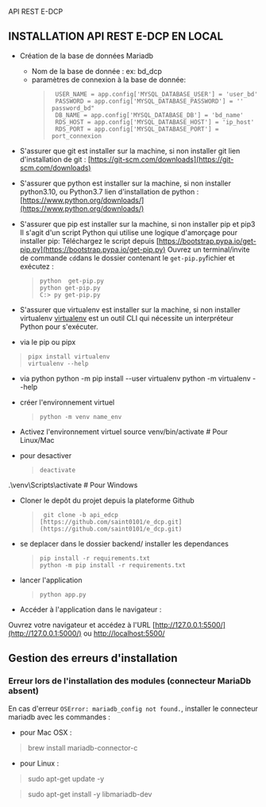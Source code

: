 


API REST  E-DCP

## INSTALLATION API REST E-DCP EN LOCAL

- Création de la base de données Mariadb
   - Nom de la base de donnée : ex: bd_dcp
   - paramètres de connexion à la base de donnée:
	 >  	USER_NAME = app.config['MYSQL_DATABASE_USER'] = 'user_bd'
	 > 		PASSWORD = app.config['MYSQL_DATABASE_PASSWORD'] = '' password_bd"
	 >  	DB_NAME = app.config['MYSQL_DATABASE_DB'] = 'bd_name'
	 >  	RDS_HOST = app.config['MYSQL_DATABASE_HOST'] = 'ip_host'
	 >  	RDS_PORT = app.config['MYSQL_DATABASE_PORT'] = port_connexion

- S'assurer que git est installer sur la machine, si non installer git
lien d'installation de git : [https://git-scm.com/downloads](https://git-scm.com/downloads)

- S'assurer que python est installer sur la machine, si non installer python3.10, ou Python3.7
lien d'installation de python : [https://www.python.org/downloads/](https://www.python.org/downloads/)

- S'assurer que pip est installer sur la machine, si non installer pip et pip3
Il s'agit d'un script Python qui utilise une logique d'amorçage pour installer pip:
Téléchargez le script depuis [https://bootstrap.pypa.io/get-pip.py](https://bootstrap.pypa.io/get-pip.py)
Ouvrez un terminal/invite de commande `cd`dans le dossier contenant le `get-pip.py`fichier et exécutez :
   >     python  get-pip.py
   >     python get-pip.py
   >     C:> py get-pip.py

- S'assurer que virtualenv est installer sur la machine, si non installer virtualenv
[virtualenv](https://pypi.org/project/virtualenv) est un outil CLI qui nécessite un interpréteur Python pour s'exécuter.
- via le pip ou pipx
>     pipx install virtualenv
>     virtualenv --help
- via python
   python -m pip install --user virtualenv
python -m virtualenv --help
- créer l'environnement virtuel
   >     python -m venv name_env

- Activez l'environnement virtuel
source venv/bin/activate # Pour Linux/Mac
- pour desactiver
   >     deactivate

.\venv\Scripts\activate # Pour Windows

- Cloner le depôt du projet depuis la plateforme Github
   >      git clone -b api_edcp [https://github.com/saint0101/e_dcp.git](https://github.com/saint0101/e_dcp.git)

-  se deplacer dans le dossier backend/
installer les dependances
   >     pip install -r requirements.txt
   >     python -m pip install -r requirements.txt

- lancer l'application
   >     python app.py

- Accéder à l'application dans le navigateur :

Ouvrez votre navigateur et accédez à l'URL
[http://127.0.0.1:5500/](http://127.0.0.1:5000/)
 ou
[http://localhost:5500/](http://localhost:5000/)

## Gestion des erreurs d'installation
### Erreur lors de l'installation des modules (connecteur MariaDb absent)
En cas d'erreur `OSError: mariadb_config not found.`, installer le connecteur mariadb avec les commandes :
- pour Mac OSX :
> brew install mariadb-connector-c 
- pour Linux :
>  sudo apt-get update -y

>  sudo apt-get install -y libmariadb-dev





